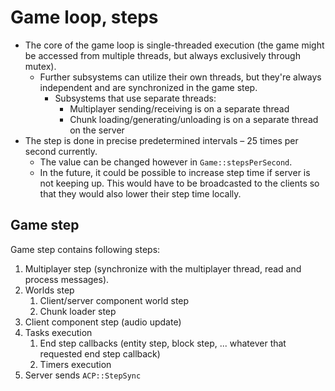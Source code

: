 # Game loop, steps

* The core of the game loop is single-threaded execution (the game might be accessed from multiple threads, but always exclusively through mutex).
  * Further subsystems can utilize their own threads, but they're always independent and are synchronized in the game step.
    * Subsystems that use separate threads:
      * Multiplayer sending/receiving is on a separate thread
      * Chunk loading/generating/unloading is on a separate thread on the server
* The step is done in precise predetermined intervals – 25 times per second currently.
  * The value can be changed however in `Game::stepsPerSecond`.
  * In the future, it could be possible to increase step time if server is not keeping up. This would have to be broadcasted to the clients so that they would also lower their step time locally.



## Game step

Game step contains following steps:

1. Multiplayer step (synchronize with the multiplayer thread, read and process messages).
2. Worlds step
   1. Client/server component world step
   2. Chunk loader step
3. Client component step (audio update)
4. Tasks execution
   1. End step callbacks (entity step, block step, ... whatever that requested end step callback)
   2. Timers execution
5. Server sends `ACP::StepSync`
